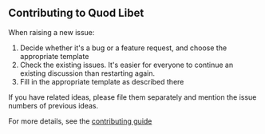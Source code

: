 Contributing to Quod Libet
--------------------------

When raising a new issue:
 1. Decide whether it's a bug or a feature request, and choose the appropriate template
 1. Check the existing issues. It's easier for everyone to continue an existing discussion than restarting again.
 1. Fill in the appropriate template as described there

If you have related ideas, please file them separately and mention
the issue numbers of previous ideas.

For more details, see the [contributing guide](../docs/development/contributing.rst)

